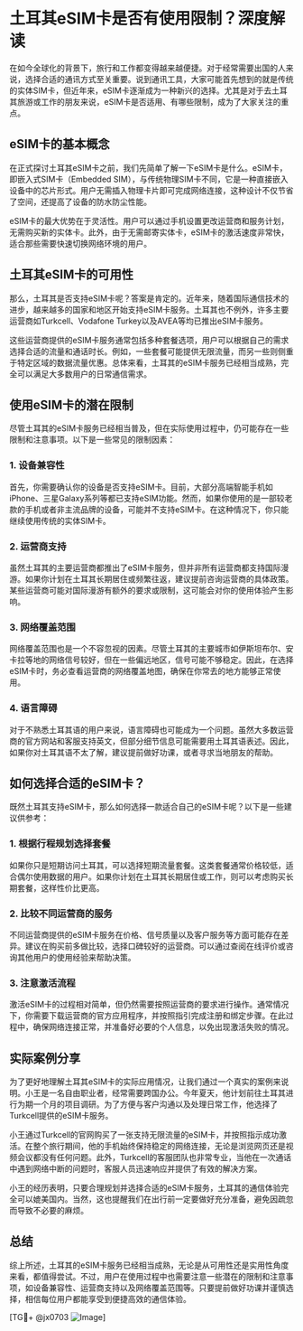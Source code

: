 # 土耳其eSIM卡是否有使用限制？深度解读

在如今全球化的背景下，旅行和工作都变得越来越便捷。对于经常需要出国的人来说，选择合适的通讯方式至关重要。说到通讯工具，大家可能首先想到的就是传统的实体SIM卡，但近年来，eSIM卡逐渐成为一种新兴的选择。尤其是对于去土耳其旅游或工作的朋友来说，eSIM卡是否适用、有哪些限制，成为了大家关注的重点。

## eSIM卡的基本概念

在正式探讨土耳其eSIM卡之前，我们先简单了解一下eSIM卡是什么。eSIM卡，即嵌入式SIM卡（Embedded SIM），与传统物理SIM卡不同，它是一种直接嵌入设备中的芯片形式。用户无需插入物理卡片即可完成网络连接，这种设计不仅节省了空间，还提高了设备的防水防尘性能。

eSIM卡的最大优势在于灵活性。用户可以通过手机设置更改运营商和服务计划，无需购买新的实体卡。此外，由于无需邮寄实体卡，eSIM卡的激活速度非常快，适合那些需要快速切换网络环境的用户。

## 土耳其eSIM卡的可用性

那么，土耳其是否支持eSIM卡呢？答案是肯定的。近年来，随着国际通信技术的进步，越来越多的国家和地区开始支持eSIM卡服务。土耳其也不例外，许多主要运营商如Turkcell、Vodafone Turkey以及AVEA等均已推出eSIM卡服务。

这些运营商提供的eSIM卡服务通常包括多种套餐选项，用户可以根据自己的需求选择合适的流量和通话时长。例如，一些套餐可能提供无限流量，而另一些则侧重于特定区域的数据流量优惠。总体来看，土耳其的eSIM卡服务已经相当成熟，完全可以满足大多数用户的日常通信需求。

## 使用eSIM卡的潜在限制

尽管土耳其的eSIM卡服务已经相当普及，但在实际使用过程中，仍可能存在一些限制和注意事项。以下是一些常见的限制因素：

### 1. **设备兼容性**
首先，你需要确认你的设备是否支持eSIM卡。目前，大部分高端智能手机如iPhone、三星Galaxy系列等都已支持eSIM功能。然而，如果你使用的是一部较老款的手机或者非主流品牌的设备，可能并不支持eSIM卡。在这种情况下，你只能继续使用传统的实体SIM卡。

### 2. **运营商支持**
虽然土耳其的主要运营商都推出了eSIM卡服务，但并非所有运营商都支持国际漫游。如果你计划在土耳其长期居住或频繁往返，建议提前咨询运营商的具体政策。某些运营商可能对国际漫游有额外的要求或限制，这可能会对你的使用体验产生影响。

### 3. **网络覆盖范围**
网络覆盖范围也是一个不容忽视的因素。尽管土耳其的主要城市如伊斯坦布尔、安卡拉等地的网络信号较好，但在一些偏远地区，信号可能不够稳定。因此，在选择eSIM卡时，务必查看运营商的网络覆盖地图，确保在你常去的地方能够正常使用。

### 4. **语言障碍**
对于不熟悉土耳其语的用户来说，语言障碍也可能成为一个问题。虽然大多数运营商的官方网站和客服支持英文，但部分细节信息可能需要用土耳其语表述。因此，如果你对土耳其语不太了解，建议提前做好功课，或者寻求当地朋友的帮助。

## 如何选择合适的eSIM卡？

既然土耳其支持eSIM卡，那么如何选择一款适合自己的eSIM卡呢？以下是一些建议供参考：

### 1. **根据行程规划选择套餐**
如果你只是短期访问土耳其，可以选择短期流量套餐。这类套餐通常价格较低，适合偶尔使用数据的用户。如果你计划在土耳其长期居住或工作，则可以考虑购买长期套餐，这样性价比更高。

### 2. **比较不同运营商的服务**
不同运营商提供的eSIM卡服务在价格、信号质量以及客户服务等方面可能存在差异。建议在购买前多做比较，选择口碑较好的运营商。可以通过查阅在线评价或咨询其他用户的使用经验来帮助决策。

### 3. **注意激活流程**
激活eSIM卡的过程相对简单，但仍然需要按照运营商的要求进行操作。通常情况下，你需要下载运营商的官方应用程序，并按照指引完成注册和绑定步骤。在此过程中，确保网络连接正常，并准备好必要的个人信息，以免出现激活失败的情况。

## 实际案例分享

为了更好地理解土耳其eSIM卡的实际应用情况，让我们通过一个真实的案例来说明。小王是一名自由职业者，经常需要跨国办公。今年夏天，他计划前往土耳其进行为期一个月的项目调研。为了方便与客户沟通以及处理日常工作，他选择了Turkcell提供的eSIM卡服务。

小王通过Turkcell的官网购买了一张支持无限流量的eSIM卡，并按照指示成功激活。在整个旅行期间，他的手机始终保持稳定的网络连接，无论是浏览网页还是视频会议都没有任何问题。此外，Turkcell的客服团队也非常专业，当他在一次通话中遇到网络中断的问题时，客服人员迅速响应并提供了有效的解决方案。

小王的经历表明，只要合理规划并选择合适的eSIM卡服务，土耳其的通信体验完全可以媲美国内。当然，这也提醒我们在出行前一定要做好充分准备，避免因疏忽而导致不必要的麻烦。

## 总结

综上所述，土耳其的eSIM卡服务已经相当成熟，无论是从可用性还是实用性角度来看，都值得尝试。不过，用户在使用过程中也需要注意一些潜在的限制和注意事项，如设备兼容性、运营商支持以及网络覆盖范围等。只要提前做好功课并谨慎选择，相信每位用户都能享受到便捷高效的通信体验。

[TG💪+ @jx0703 ![Image](https://github.com/user-attachments/assets/dbca1d08-cadb-493c-b0ec-ad6f7a83f270)]